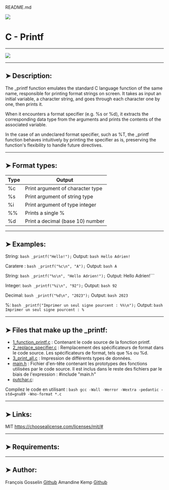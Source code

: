 README.md

![](https://www.google.com/url?sa=i&url=https%3A%2F%2Fwww.prepeers.co%2Fetablissement%2Fholberton-school-hauts-de-france&psig=AOvVaw2hMkqMBamof0YlcNEADI89&ust=1700747527934000&source=images&cd=vfe&opi=89978449&ved=0CBIQjRxqFwoTCKCptLrg14IDFQAAAAAdAAAAABAD)

# C - Printf
----------

![](https://img.freepik.com/vecteurs-libre/concept-collegues-pour-page-destination_23-2148329990.jpg?w=900&t=st=1700661500~exp=1700662100~hmac=85f896325c620f5721bd5a64d738c00122c01bf3b8de21945a54832c7f0ed092)

----------

## ➤ Description:

The _printf function emulates the standard C language function of the same name, responsible for printing format strings on screen. It takes as input an initial variable, a character string, and goes through each character one by one, then prints it.

When it encounters a format specifier (e.g. %s or %d), it extracts the corresponding data type from the arguments and prints the contents of the associated variable.

In the case of an undeclared format specifier, such as %T, the _printf function behaves intuitively by printing the specifier as is, preserving the function's flexibility to handle future directives.

----------

## ➤ Format types:
| Type     | Output                              | 
| -------- | ----------------------------------- |
| %c       | Print argument of character type    |
| %s       | Print argument of string type       |
| %i       | Print argument of type integer      |
| %%       | Prints a single %                   |
| %d       | Print a decimal (base 10) number    |

----------

## ➤ Examples:

String: ```bash _printf("Hello!");```
Output: ```bash Hello Adrien!```

Caratere : ```bash _printf("%c\n", "A");```
Output: ```bash A```

String: ```bash _printf("%s\n", "Hello Adrien!");```
Output: Hello Adrien!```

Integer: ```bash _printf("%i\n", "92");```
Output: ```bash 92```

Decimal: ```bash _printf("%d\n", "2023");```
Output: ```bash 2023```

%: ```bash _printf("Imprimer un seul signe pourcent : %%\n");```
Output: ```bash Imprimer un seul signe pourcent : %```

----------

## ➤ Files that make up the _printf:

* [1_function_printf.c](https://github.com/francois0002/holbertonschool-printf/blob/main/1_function_printf.c) : Contenant le code source de la fonction printf.
* [2_replace_specifier.c](https://github.com/francois0002/holbertonschool-printf/blob/main/2_replace_specifier.c) : Remplacement des spécificateurs de format dans le code source. Les spécificateurs de format, tels que %s ou %d.
* [3_print_all.c](https://github.com/francois0002/holbertonschool-printf/blob/main/3_print_all.c) : Impression de différents types de données.
* [main.h](https://github.com/francois0002/holbertonschool-printf/blob/main/main.h) : Fichier d'en-tête contenant les prototypes des fonctions utilisées par le code source. Il est inclus dans le reste des fichiers par le biais de l'expression : #include "main.h"
* [putchar.c](https://github.com/francois0002/holbertonschool-printf/blob/main/_putchar.c): 

Compilez le code en utilisant :
```bash gcc -Wall -Werror -Wextra -pedantic -std=gnu89 -Wno-format *.c```

----------

## ➤ Links:
MIT 
https://choosealicense.com/licenses/mit/#

----------

## ➤ Requirements:



----------

## ➤ Author:
François Gosselin [Github](https://github.com/francois0002)
Amandine Kemp [Github](https://github.com/amandinekemp)

